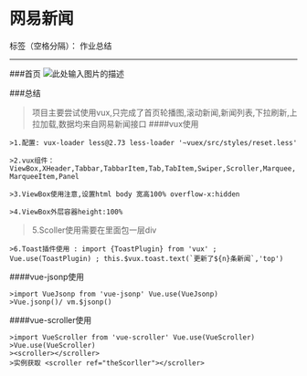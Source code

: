 ﻿# 网易新闻

标签（空格分隔）： 作业总结

---


###首页
![此处输入图片的描述][1]


###总结

>项目主要尝试使用vux,只完成了首页轮播图,滚动新闻,新闻列表,下拉刷新,上拉加载,数据均来自网易新闻接口
####vux使用
```
>1.配置: vux-loader less@2.73 less-loader '~vuex/src/styles/reset.less'
```
```
>2.vux组件：ViewBox,XHeader,Tabbar,TabbarItem,Tab,TabItem,Swiper,Scroller,Marquee, MarqueeItem,Panel
```
```
>3.ViewBox使用注意,设置html body 宽高100% overflow-x:hidden 
```
```
>4.ViewBox外层容器height:100%
```
>5.Scoller使用需要在里面包一层div
```
>6.Toast插件使用 : import {ToastPlugin} from 'vux' ; Vue.use(ToastPlugin) ; this.$vux.toast.text(`更新了${n}条新闻`,'top')
```
####vue-jsonp使用
```
>import VueJsonp from 'vue-jsonp' Vue.use(VueJsonp)
>Vue.jsonp()/ vm.$jsonp()
```
####vue-scroller使用
```
>import VueScroller from 'vue-scroller' Vue.use(VueScroller)
>Vue.use(VueScroller)
><scroller></scroller>
>实例获取 <scroller ref="theScorller"></scroller>
```


  [1]: https://ws1.sinaimg.cn/large/e8323205gy1fpjg9knoj3g20a60gqe82.jpg